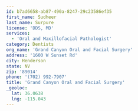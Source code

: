 ```yaml
---
id: b7ad6658-ab87-490a-8247-29c23586ef35
first_name: Sudheer
last_name: Surpure
license: 'DDS, MD'
services:
  - 'Oral and Maxillofacial Pathologist'
category: Dentists
org_name: 'Grand Canyon Oral and Facial Surgery'
address: '1600 W Sunset Rd'
city: Henderson
state: NV
zip: '89014'
phone: '(702) 992-7907'
title: 'Grand Canyon Oral and Facial Surgery'
_geoloc:
  lat: 36.0638
  lng: -115.043
---
```

